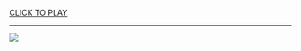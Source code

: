 
<a href="https://premium76.site?title=unblocked_games_.66&ref=13M">CLICK TO PLAY</a></h3>
<hr>

<a href="https://premium76.site?title=unblocked_games_.66&ref=13M"><img src="https://clearcache.store/games.png"></a>



